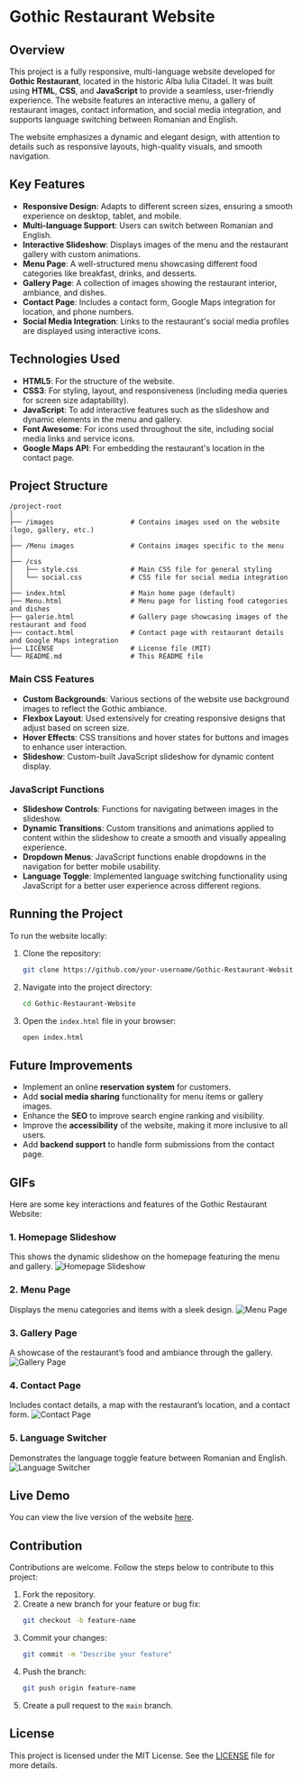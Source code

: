 # Gothic Restaurant Website

## Overview

This project is a fully responsive, multi-language website developed for **Gothic Restaurant**, located in the historic Alba Iulia Citadel. It was built using **HTML**, **CSS**, and **JavaScript** to provide a seamless, user-friendly experience. The website features an interactive menu, a gallery of restaurant images, contact information, and social media integration, and supports language switching between Romanian and English.

The website emphasizes a dynamic and elegant design, with attention to details such as responsive layouts, high-quality visuals, and smooth navigation.

## Key Features

- **Responsive Design**: Adapts to different screen sizes, ensuring a smooth experience on desktop, tablet, and mobile.
- **Multi-language Support**: Users can switch between Romanian and English.
- **Interactive Slideshow**: Displays images of the menu and the restaurant gallery with custom animations.
- **Menu Page**: A well-structured menu showcasing different food categories like breakfast, drinks, and desserts.
- **Gallery Page**: A collection of images showing the restaurant interior, ambiance, and dishes.
- **Contact Page**: Includes a contact form, Google Maps integration for location, and phone numbers.
- **Social Media Integration**: Links to the restaurant's social media profiles are displayed using interactive icons.

## Technologies Used

- **HTML5**: For the structure of the website.
- **CSS3**: For styling, layout, and responsiveness (including media queries for screen size adaptability).
- **JavaScript**: To add interactive features such as the slideshow and dynamic elements in the menu and gallery.
- **Font Awesome**: For icons used throughout the site, including social media links and service icons.
- **Google Maps API**: For embedding the restaurant's location in the contact page.

## Project Structure

```
/project-root
│
├── /images                   # Contains images used on the website (logo, gallery, etc.)
│
├── /Menu images              # Contains images specific to the menu
│
├── /css
│   ├── style.css             # Main CSS file for general styling
│   └── social.css            # CSS file for social media integration
│
├── index.html                # Main home page (default)
├── Menu.html                 # Menu page for listing food categories and dishes
├── galerie.html              # Gallery page showcasing images of the restaurant and food
├── contact.html              # Contact page with restaurant details and Google Maps integration
├── LICENSE                   # License file (MIT)
└── README.md                 # This README file
```

### Main CSS Features

- **Custom Backgrounds**: Various sections of the website use background images to reflect the Gothic ambiance.
- **Flexbox Layout**: Used extensively for creating responsive designs that adjust based on screen size.
- **Hover Effects**: CSS transitions and hover states for buttons and images to enhance user interaction.
- **Slideshow**: Custom-built JavaScript slideshow for dynamic content display.
  
### JavaScript Functions

- **Slideshow Controls**: Functions for navigating between images in the slideshow.
- **Dynamic Transitions**: Custom transitions and animations applied to content within the slideshow to create a smooth and visually appealing experience.
- **Dropdown Menus**: JavaScript functions enable dropdowns in the navigation for better mobile usability.
- **Language Toggle**: Implemented language switching functionality using JavaScript for a better user experience across different regions.

## Running the Project

To run the website locally:

1. Clone the repository:
   ```bash
   git clone https://github.com/your-username/Gothic-Restaurant-Website.git
   ```

2. Navigate into the project directory:
   ```bash
   cd Gothic-Restaurant-Website
   ```

3. Open the `index.html` file in your browser:
   ```bash
   open index.html
   ```

## Future Improvements

- Implement an online **reservation system** for customers.
- Add **social media sharing** functionality for menu items or gallery images.
- Enhance the **SEO** to improve search engine ranking and visibility.
- Improve the **accessibility** of the website, making it more inclusive to all users.
- Add **backend support** to handle form submissions from the contact page.

## GIFs

Here are some key interactions and features of the Gothic Restaurant Website:

### 1. Homepage Slideshow
This shows the dynamic slideshow on the homepage featuring the menu and gallery.
![Homepage Slideshow](gifs/homepageSlideShowGif.gif)

### 2. Menu Page
Displays the menu categories and items with a sleek design.
![Menu Page](gifs/menuGif.gif)

### 3. Gallery Page
A showcase of the restaurant’s food and ambiance through the gallery.
![Gallery Page](gifs/galleryGif.gif)

### 4. Contact Page
Includes contact details, a map with the restaurant’s location, and a contact form.
![Contact Page](gifs/contactGif.gif)

### 5. Language Switcher
Demonstrates the language toggle feature between Romanian and English.
![Language Switcher](gifs/languageSwitchGif.gif)

## Live Demo

You can view the live version of the website [here](https://chris91ss.github.io/Gothic-Restaurant-Website/).

## Contribution

Contributions are welcome. Follow the steps below to contribute to this project:

1. Fork the repository.
2. Create a new branch for your feature or bug fix:
   ```bash
   git checkout -b feature-name
   ```
3. Commit your changes:
   ```bash
   git commit -m "Describe your feature"
   ```
4. Push the branch:
   ```bash
   git push origin feature-name
   ```
5. Create a pull request to the `main` branch.

## License

This project is licensed under the MIT License. See the [LICENSE](LICENSE) file for more details.
```
